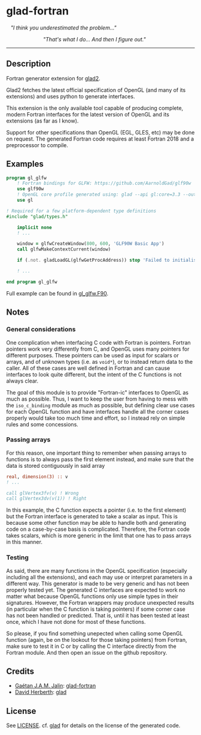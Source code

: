 # glad-fortran

&nbsp;&nbsp; *"I think you underestimated the problem..."*

&nbsp;&nbsp;&nbsp;&nbsp;&nbsp;&nbsp;&nbsp;&nbsp;&nbsp;&nbsp;&nbsp;&nbsp;&nbsp;&nbsp;&nbsp;&nbsp;&nbsp;&nbsp;&nbsp;&nbsp;&nbsp;&nbsp;&nbsp;&nbsp; *"That's what I do... And then I figure out."*

---

## Description

Fortran generator extension for [glad2](https://github.com/Dav1dde/glad).

Glad2 fetches the latest official specification of OpenGL (and many of its
extensions) and uses python to generate interfaces.

This extension is the only available tool capable of producing complete, modern Fortran interfaces for the
latest version of OpenGL and its extensions (as far as I know).

Support for other specifications than OpenGL (EGL, GLES, etc) may be done on request.
The generated Fortran code requires at least Fortran 2018 and a preprocessor to compile.

## Examples

```fortran
program gl_glfw
    ! Fortran bindings for GLFW: https://github.com/AarnoldGad/glf90w
    use glf90w
    ! OpenGL core profile generated using: glad --api gl:core=3.3 --out-path . fortran
    use gl

! Required for a few platform-dependent type definitions
#include "glad/types.h"

    implicit none
    ! ...

    window = glfwCreateWindow(800, 600, 'GLF90W Basic App')
    call glfwMakeContextCurrent(window)

    if (.not. gladLoadGL(glfwGetProcAddress)) stop 'Failed to initialise OpenGL context!'

    ! ...

end program gl_glfw
```

Full example can be found in [gl\_glfw.F90](./examples/gl_glfw.F90).

## Notes

### General considerations

One complication when interfacing C code with Fortran is pointers. Fortran
pointers work very differently from C, and OpenGL uses many pointers for
different purposes. These pointers can be used as input for scalars or arrays,
and of unknown types (i.e. as `void*`), or to instead return data to the caller.
All of these cases are well defined in Fortran and can cause interfaces to look quite different,
but the intent of the C functions is not always clear.

The goal of this module is to provide "Fortran-ic" interfaces to OpenGL as much
as possible. Thus, I want to keep the user from having to mess with the
`iso_c_binding` module as much as possible, but defining clear use cases for
each OpenGL function and have interfaces handle all the corner cases properly
would take too much time and effort, so I instead rely on simple rules and some concessions.

### Passing arrays

For this reason, one important thing to remember when passing arrays to
functions is to always pass the first element instead, and make sure that the
data is stored contiguously in said array

```fortran
real, dimension(3) :: v
! ...

call glVertex3fv(v) ! Wrong
call glVertex3dv(v(1)) ! Right
```

In this example, the C function expects a pointer (i.e. to the first element) but the Fortran
interface is generated to take a scalar as input. This is because some other function
may be able to handle both and generating code on a case-by-case basis is complicated.
Therefore, the Fortran code takes scalars, which is more generic in the limit
that one has to pass arrays in this manner.

### Testing

As said, there are many functions in the OpenGL specification (especially
including all the extensions), and each may use or interpret parameters in a
different way. This generator is made to be very generic and has not been properly
tested yet. The generated C interfaces are expected to work no matter what because OpenGL functions only
use simple types in their signatures. However, the Fortran wrappers
may produce unexpected results (in particular when the C function is taking pointers) if
some corner case has not been handled or predicted. That is, until it has been
tested at least once, which I have not done for most of these functions.

So please, if you find something unepected when calling some OpenGL function
(again, be on the lookout for those taking pointers) from Fortran, make sure to
test it in C or by calling the C interface directly from the Fortran module.
And then open an issue on the github repository.

## Credits

- [Gaétan J.A.M. Jalin](https://github.com/AarnoldGad): [glad-fortran](https://github.com/AarnoldGad/glad-fortran)
- [David Herberth](https://github.com/Dav1dde): [glad](https://github.com/Dav1dde/glad)

## License

See [LICENSE](/LICENSE).
cf. [glad](https://github.com/Dav1dde/glad) for details on the license of the generated code.

